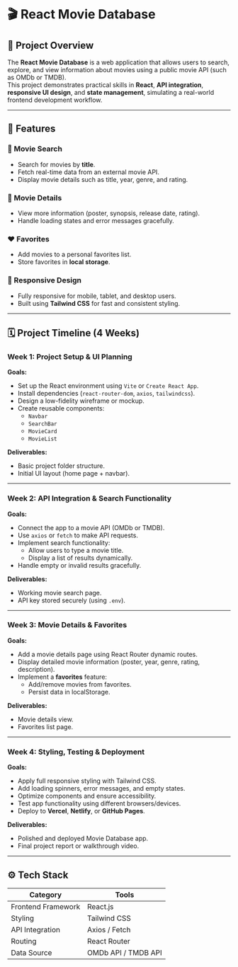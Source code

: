 # 🎬 React Movie Database

## 📖 Project Overview
The **React Movie Database** is a web application that allows users to search, explore, and view information about movies using a public movie API (such as OMDb or TMDB).  
This project demonstrates practical skills in **React**, **API integration**, **responsive UI design**, and **state management**, simulating a real-world frontend development workflow.

---

## 🧩 Features

### 🎥 Movie Search
- Search for movies by **title**.
- Fetch real-time data from an external movie API.
- Display movie details such as title, year, genre, and rating.

### 🌟 Movie Details
- View more information (poster, synopsis, release date, rating).
- Handle loading states and error messages gracefully.

### ❤️ Favorites
- Add movies to a personal favorites list.
- Store favorites in **local storage**.

### 📱 Responsive Design
- Fully responsive for mobile, tablet, and desktop users.
- Built using **Tailwind CSS** for fast and consistent styling.

---

## 🗓️ Project Timeline (4 Weeks)

### **Week 1: Project Setup & UI Planning**
**Goals:**
- Set up the React environment using `Vite` or `Create React App`.
- Install dependencies (`react-router-dom`, `axios`, `tailwindcss`).
- Design a low-fidelity wireframe or mockup.
- Create reusable components:
  - `Navbar`
  - `SearchBar`
  - `MovieCard`
  - `MovieList`

**Deliverables:**
- Basic project folder structure.
- Initial UI layout (home page + navbar).

---

### **Week 2: API Integration & Search Functionality**
**Goals:**
- Connect the app to a movie API (OMDb or TMDB).
- Use `axios` or `fetch` to make API requests.
- Implement search functionality:
  - Allow users to type a movie title.
  - Display a list of results dynamically.
- Handle empty or invalid results gracefully.

**Deliverables:**
- Working movie search page.
- API key stored securely (using `.env`).

---

### **Week 3: Movie Details & Favorites**
**Goals:**
- Add a movie details page using React Router dynamic routes.
- Display detailed movie information (poster, year, genre, rating, description).
- Implement a **favorites** feature:
  - Add/remove movies from favorites.
  - Persist data in localStorage.

**Deliverables:**
- Movie details view.
- Favorites list page.

---

### **Week 4: Styling, Testing & Deployment**
**Goals:**
- Apply full responsive styling with Tailwind CSS.
- Add loading spinners, error messages, and empty states.
- Optimize components and ensure accessibility.
- Test app functionality using different browsers/devices.
- Deploy to **Vercel**, **Netlify**, or **GitHub Pages**.

**Deliverables:**
- Polished and deployed Movie Database app.
- Final project report or walkthrough video.

---

## ⚙️ Tech Stack

| Category | Tools |
|-----------|--------|
| Frontend Framework | React.js |
| Styling | Tailwind CSS |
| API Integration | Axios / Fetch |
| Routing | React Router |
| Data Source | OMDb API / TMDB API |
